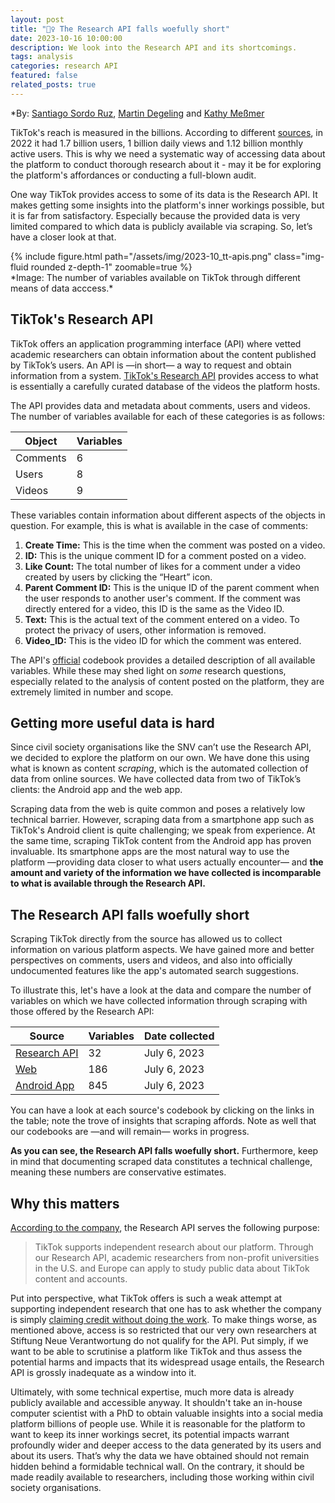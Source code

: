 ```yaml
---
layout: post
title: "🤦‍♀️ The Research API falls woefully short"
date: 2023-10-16 10:00:00
description: We look into the Research API and its shortcomings.
tags: analysis
categories: research API
featured: false
related_posts: true
---
```

*By: [Santiago Sordo Ruz](https://www.stiftung-nv.de/en/person/santiago-sordo-ruz), [Martin Degeling](https://www.stiftung-nv.de/en/person/dr-martin-degeling) and [Kathy Meßmer](https://www.stiftung-nv.de/en/person/dr-anna-katharina-messmer)

TikTok's reach is measured in the billions. According to different [sources](https://www.usesignhouse.com/blog/tiktok-stats), in 2022 it had 1.7 billion users, 1 billion daily views and 1.12 billion monthly active users. This is why we need a systematic way of accessing data about the platform to conduct thorough research about it - may it be for exploring the platform's affordances or conducting a full-blown audit. 

One way TikTok provides access to some of its data is the Research API. It makes getting some insights into the platform's inner workings possible, but it is far from satisfactory. Especially because the provided data is very limited compared to which data is publicly available via scraping. So, let’s have a closer look at that.

<div class="row justify-content-sm-center"><div class="col-sm-8 mt-4 mt-md-0">
{% include figure.html path="/assets/img/2023-10_tt-apis.png" class="img-fluid rounded z-depth-1" zoomable=true %} 
</div></div>
*Image: The number of variables available on TikTok through different means of data acccess.*

## TikTok's Research API

TikTok offers an application programming interface (API) where vetted academic researchers can obtain information about the content published by TikTok’s users. An API is —in short— a way to request and obtain information from a system. [TikTok's Research API](https://developers.tiktok.com/products/research-api/) provides access to what is essentially a carefully curated database of the videos the platform hosts.

The API provides data and metadata about comments, users and videos. The number of variables available for each of these categories is as follows:

| Object | Variables |
| --- | --- |
| Comments | 6 |
| Users | 8 |
| Videos | 9 |

These variables contain information about different aspects of the objects in question. For example, this is what is available in the case of comments:

1. **Create Time:** This is the time when the comment was posted on a video.
2. **ID:** This is the unique comment ID for a comment posted on a video.
3. **Like Count:** The total number of likes for a comment under a video created by users by clicking the “Heart” icon.
4. **Parent Comment ID:** This is the unique ID of the parent comment when the user responds to another user's comment. If the comment was directly entered for a video, this ID is the same as the Video ID.
5. **Text:** This is the actual text of the comment entered on a video. To protect the privacy of users, other information is removed.
6. **Video_ID:** This is the video ID for which the comment was entered.

The API's [official](https://developers.tiktok.com/doc/research-api-codebook) codebook provides a detailed description of all available variables. While these may shed light on *some* research questions, especially related to the analysis of content posted on the platform, they are extremely limited in number and scope.

## Getting more useful data is hard

Since civil society organisations like the SNV can’t use the Research API, we decided to explore the platform on our own. We have done this using what is known as content *scraping*, which is the automated collection of data from online sources. We have collected data from two of TikTok’s clients: the Android app and the web app. 

Scraping data from the web is quite common and poses a relatively low technical barrier. However, scraping data from a smartphone app such as TikTok's Android client is quite challenging; we speak from experience. At the same time, scraping TikTok content from the Android app has proven invaluable. Its smartphone apps are the most natural way to use the platform —providing data closer to what users actually encounter— and **the amount and variety of the information we have collected is incomparable to what is available through the Research API.**

## The Research API falls woefully short

Scraping TikTok directly from the source has allowed us to collect information on various platform aspects. We have gained more and better perspectives on comments, users and videos, and also into officially undocumented features like the app's automated search suggestions. 

To illustrate this, let's have a look at the data and compare the number of variables on which we have collected information through scraping with those offered by the Research API:

| Source | Variables | Date collected |
| --- | --- | --- |
| [Research API](https://github.com/snv-berlin/tiktok-audit/blob/main/Data%20Access/tiktok_researchapi_annotated_metadata_list.csv) | 32 | July 6, 2023 |
| [Web](https://github.com/snv-berlin/tiktok-audit/blob/main/Data%20Access/tiktok_web_annotated_metadata_list.csv) | 186 | July 6, 2023 |
| [Android App](https://github.com/snv-berlin/tiktok-audit/blob/main/Data%20Access/tiktok_app_annotated_metadata_list.csv) | 845 | July 6, 2023 |

You can have a look at each source's codebook by clicking on the links in the table; note the trove of insights that scraping affords. Note as well that our codebooks are —and will remain— works in progress.

**As you can see, the Research API falls woefully short.** Furthermore, keep in mind that documenting scraped data constitutes a technical challenge, meaning these numbers are conservative estimates.

## Why this matters

[According to the company](https://developers.tiktok.com/products/research-api/), the Research API serves the following purpose:

> TikTok supports independent research about our platform. Through our Research API, academic researchers from non-profit universities in the U.S. and Europe can apply to study public data about TikTok content and accounts.
> 

Put into perspective, what TikTok offers is such a weak attempt at supporting independent research that one has to ask whether the company is simply [claiming credit without doing the work](https://www.gmfus.org/news/ai-audit-washing-and-accountability). To make things worse, as mentioned above, access is so restricted that our very own researchers at Stiftung Neue Verantwortung do not qualify for the API. Put simply, if we want to be able to scrutinise a platform like TikTok and thus assess the potential harms and impacts that its widespread usage entails, the Research API is grossly inadequate as a window into it.

Ultimately, with some technical expertise, much more data is already publicly available and accessible anyway. It shouldn't take an in-house computer scientist with a PhD to obtain valuable insights into a social media platform billions of people use. While it is reasonable for the platform to want to keep its inner workings secret, its potential impacts warrant profoundly wider and deeper access to the data generated by its users and about its users. That’s why the data we have obtained should not remain hidden behind a formidable technical wall. On the contrary, it should be made readily available to researchers, including those working within civil society organisations. 
